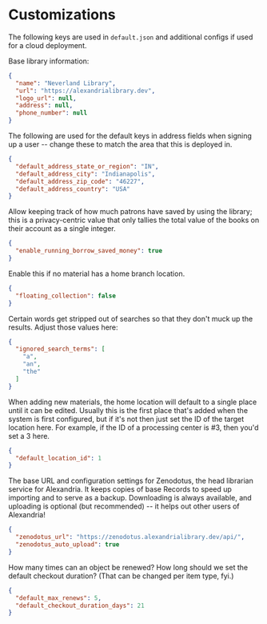 # Customizations

The following keys are used in `default.json` and additional configs if used for a cloud deployment.

Base library information:

```json
{
  "name": "Neverland Library",
  "url": "https://alexandrialibrary.dev",
  "logo_url": null,
  "address": null,
  "phone_number": null
}
```

The following are used for the default keys in address fields when signing up a user -- change these to match the area
that this is deployed in.

```json
{
  "default_address_state_or_region": "IN",
  "default_address_city": "Indianapolis",
  "default_address_zip_code": "46227",
  "default_address_country": "USA"
}
```

Allow keeping track of how much patrons have saved by using the library; this is a privacy-centric value that only
tallies the total value of the books on their account as a single integer.

```json
{
  "enable_running_borrow_saved_money": true
}
```

Enable this if no material has a home branch location.

```json
{
  "floating_collection": false
}
```

Certain words get stripped out of searches so that they don't muck up the results. Adjust those values here:

```json
{
  "ignored_search_terms": [
    "a",
    "an",
    "the"
  ]
}
```

When adding new materials, the home location will default to a single place until it can be edited. Usually this is the
first place that's added when the system is first configured, but if it's not then just set the ID of the target
location here. For example, if the ID of a processing center is #3, then you'd set a 3 here.

```json
{
  "default_location_id": 1
}
```

The base URL and configuration settings for Zenodotus, the head librarian service for Alexandria. It keeps copies of
base Records to speed up importing and to serve as a backup. Downloading is always available, and uploading is
optional (but recommended) -- it helps out other users of Alexandria!

```json
{
  "zenodotus_url": "https://zenodotus.alexandrialibrary.dev/api/",
  "zenodotus_auto_upload": true
}
```

How many times can an object be renewed? How long should we set the default checkout duration? (That can be changed per
item type, fyi.)

```json
{
  "default_max_renews": 5,
  "default_checkout_duration_days": 21
}
```
